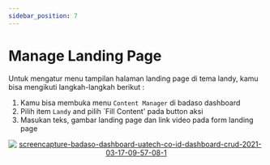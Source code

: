 ```yaml
---
sidebar_position: 7
---
```


# Manage Landing Page 

Untuk mengatur menu tampilan halaman landing page di tema landy, kamu bisa mengikuti langkah-langkah berikut :
1. Kamu bisa membuka menu `Content Manager` di badaso dashboard
2. Pilih item `Landy` and pilih `Fill Content' pada button aksi
3. Masukan teks, gambar landing page dan link video pada form landing page
<p align="center">
  <a href="https://badaso-docs.uatech.co.id/">
    <img src="http://localhost:3000/img/landingpage.png" alt="screencapture-badaso-dashboard-uatech-co-id-dashboard-crud-2021-03-17-09-57-08-1" />
  </a>
</p>

